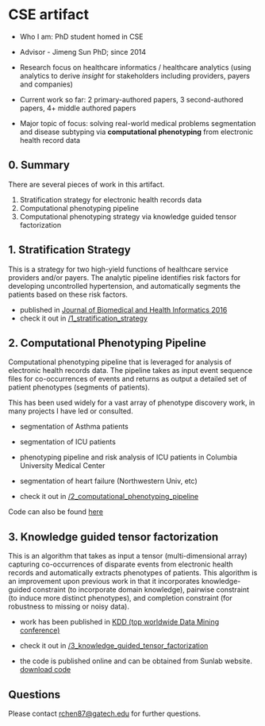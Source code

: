 # CSE artifact

* Who I am: PhD student homed in CSE

* Advisor - Jimeng Sun PhD; since 2014

* Research focus on healthcare informatics / healthcare analytics (using analytics to derive *insight* for stakeholders including providers, payers and companies)

* Current work so far: 2 primary-authored papers, 3 second-authored papers, 4+ middle authored papers

* Major topic of focus: solving real-world medical problems segmentation and disease subtyping via **computational phenotyping** from electronic health record data


## 0. Summary

There are several pieces of work in this artifact.

1. Stratification strategy for electronic health records data
2. Computational phenotyping pipeline
3. Computational phenotyping strategy via knowledge guided tensor factorization

## 1. Stratification Strategy

This is a strategy for two high-yield functions of healthcare service providers and/or payers. The analytic pipeline identifies risk factors for developing uncontrolled hypertension, and automatically segments the patients based on these risk factors.

- published in [Journal of Biomedical and Health Informatics 2016](http://ieeexplore.ieee.org/document/7370874/)
- check it out in [/1_stratification_strategy](/1_stratification_strategy)

## 2. Computational Phenotyping Pipeline

Computational phenotyping pipeline that is leveraged for analysis of electronic health records data. The pipeline takes as input event sequence files for co-occurrences of events and returns as output a detailed set of patient phenotypes (segments of patients).

This has been used widely for a vast array of phenotype discovery work, in many projects I have led or consulted.

- segmentation of Asthma patients
- segmentation of ICU patients
- phenotyping pipeline and risk analysis of ICU patients in Columbia University Medical Center
- segmentation of heart failure (Northwestern Univ, etc)

- check it out in [/2_computational_phenotyping_pipeline](/2_computational_phenotyping_pipeline)


Code can also be found [here](https://mysterious-caverns-96374.herokuapp.com/)

## 3. Knowledge guided tensor factorization

This is an algorithm that takes as input a tensor (multi-dimensional array) capturing co-occurrences of disparate events from electronic health records and automatically extracts phenotypes of patients. This algorithm is an improvement upon previous work in that it incorporates knowledge-guided constraint (to incorporate domain knowledge), pairwise constraint (to induce more distinct phenotypes), and completion constraint (for robustness to missing or noisy data). 

- work has been published in [KDD (top worldwide Data Mining conference)](http://www.sunlab.org/files/8414/3896/4657/rubik_kdd2015_camera_ready.pdf)

- check it out in [/3_knowledge_guided_tensor_factorization](/3_knowledge_guided_tensor_factorization)
- the code is published online and can be obtained from Sunlab website. [download code](https://mysterious-caverns-96374.herokuapp.com/)

## Questions

Please contact rchen87@gatech.edu for further questions.




